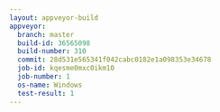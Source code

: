 ```yaml
---
layout: appveyor-build
appveyor:
  branch: master
  build-id: 36565098
  build-number: 310
  commit: 28d531e565341f042cabc0182e1a098353e34678
  job-id: kqesme0mxc0ikm10
  job-number: 1
  os-name: Windows
  test-result: 1
---
```

